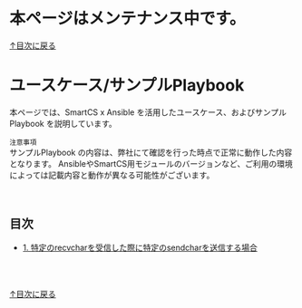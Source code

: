 # 本ページはメンテナンス中です。

[↑目次に戻る](./README.md)
<br>
# ユースケース/サンプルPlaybook

本ページでは、SmartCS x Ansible を活用したユースケース、およびサンプルPlaybook を説明しています。  

`注意事項`  
サンプルPlaybook の内容は、弊社にて確認を行った時点で正常に動作した内容となります。
AnsibleやSmartCS用モジュールのバージョンなど、ご利用の環境によっては記載内容と動作が異なる可能性がございます。  

<br>

## 目次
- [1. 特定のrecvcharを受信した際に特定のsendcharを送信する場合](./wait_specific_recvchar)

<br>
<br>

[↑目次に戻る](./README.md)

